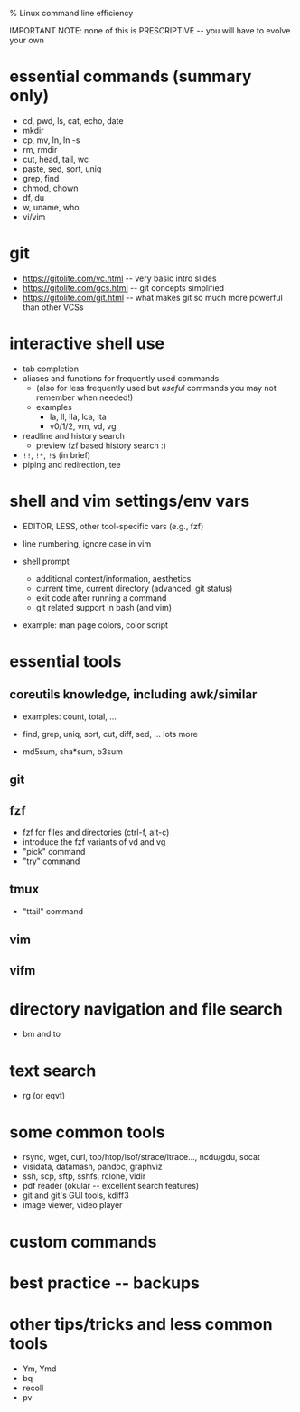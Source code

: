 % Linux command line efficiency

IMPORTANT NOTE: none of this is PRESCRIPTIVE -- you will have to evolve your own

# essential commands (summary only)

-   cd, pwd, ls, cat, echo, date
-   mkdir
-   cp, mv, ln, ln -s
-   rm, rmdir
-   cut, head, tail, wc
-   paste, sed, sort, uniq
-   grep, find
-   chmod, chown
-   df, du
-   w, uname, who
-   vi/vim

# git

-   <https://gitolite.com/vc.html> -- very basic intro slides
-   <https://gitolite.com/gcs.html> -- git concepts simplified
-   <https://gitolite.com/git.html> -- what makes git so much more powerful than other VCSs

# interactive shell use

-   tab completion
-   aliases and functions for frequently used commands
    -   (also for less frequently used but *useful* commands you may not remember when needed!)
    -   examples
        -   la, ll, lla, lca, lta
        -   v0/1/2, vm, vd, vg
-   readline and history search
    -   preview fzf based history search :)
-   `!!`, `!*`, `!$` (in brief)
-   piping and redirection, tee

# shell and vim settings/env vars

-   EDITOR, LESS, other tool-specific vars (e.g., fzf)

-   line numbering, ignore case in vim

-   shell prompt
    -   additional context/information, aesthetics
    -   current time, current directory (advanced: git status)
    -   exit code after running a command
    -   git related support in bash (and vim)

-   example: man page colors, color script

# essential tools

## coreutils knowledge, including awk/similar

-   examples: count, total, ...

-   find, grep, uniq, sort, cut, diff, sed, ... lots more
-   md5sum, sha\*sum, b3sum

## git

## fzf

-   fzf for files and directories (ctrl-f, alt-c)
-   introduce the fzf variants of vd and vg
-   "pick" command
-   "try" command

## tmux

-   "ttail" command

## vim

## vifm

# directory navigation and file search

-   bm and to

# text search

-   rg (or eqvt)

# some common tools

-   rsync, wget, curl, top/htop/lsof/strace/ltrace..., ncdu/gdu, socat
-   visidata, datamash, pandoc, graphviz
-   ssh, scp, sftp, sshfs, rclone, vidir
-   pdf reader (okular -- excellent search features)
-   git and git's GUI tools, kdiff3
-   image viewer, video player

# custom commands

# best practice -- backups

# other tips/tricks and less common tools

-   Ym, Ymd
-   bq
-   recoll
-   pv
